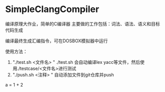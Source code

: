 # SimpleClangCompiler
编译原理大作业，简单的C编译器
主要做的工作包括：词法、语法、语义和目标代码生成

编译最终生成汇编指令，可在DOSBOX模拟器中运行

使用方法： 
1. "./test.sh <文件名> "
    ./test.sh 会自动编译lex yacc等文件，然后使用./testcase/<文件名>进行测试
2. "./push.sh <注释> " 
    自动添加文件到git仓库并push

a = 1 + 2

